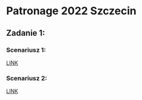 # **Patronage 2022 Szczecin**

## Zadanie 1:

### Scenariusz 1: 
[LINK](https://youtu.be/nXek8ZQ-Wmk)

### Scenariusz 2:
[LINK](https://youtu.be/PbqwKqlCKAA)
